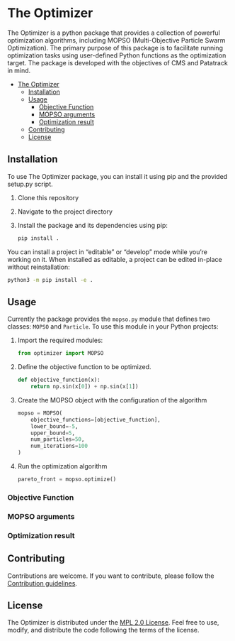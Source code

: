 # The Optimizer

The Optimizer is a python package that provides a collection of powerful optimization algorithms, including MOPSO (Multi-Objective Particle Swarm Optimization). The primary purpose of this package is to facilitate running optimization tasks using user-defined Python functions as the optimization target.
The package is developed with the objectives of CMS and Patatrack in mind.

- [The Optimizer](#the-optimizer)
  - [Installation](#installation)
  - [Usage](#usage)
    - [Objective Function](#objective-function)
    - [MOPSO arguments](#mopso-arguments)
    - [Optimization result](#optimization-result)
  - [Contributing](#contributing)
  - [License](#license)


## Installation

To use The Optimizer package, you can install it using pip and the provided setup.py script.

1. Clone this repository
1. Navigate to the project directory
1. Install the package and its dependencies using pip:
   
    ```bash
    pip install .
    ```
You can install a project in “editable” or “develop” mode while you’re working on it. When installed as editable, a project can be edited in-place without reinstallation:

```bash
python3 -m pip install -e .
```
## Usage

Currently the package provides the `mopso.py` module that defines two classes: `MOPSO` and `Particle`. To use this module in your Python projects:

1. Import the required modules:
    ```python
    from optimizer import MOPSO
    ```
2. Define the objective function to be optimized.
    ```python
    def objective_function(x):
        return np.sin(x[0]) + np.sin(x[1])
    ```
3. Create the MOPSO object with the configuration of the algorithm

    ```python
    mopso = MOPSO(
        objective_functions=[objective_function],
        lower_bound=-5,
        upper_bound=5,
        num_particles=50,
        num_iterations=100
    )
    ```
4. Run the optimization algorithm

    ```python
    pareto_front = mopso.optimize()
    ```

### Objective Function
### MOPSO arguments
### Optimization result

## Contributing
Contributions are welcome. If you want to contribute, please follow the [Contribution guidelines](CONTRIBUTING.md).

## License

The Optimizer is distributed under the [MPL 2.0 License](LICENSE). Feel free to use, modify, and distribute the code following the terms of the license.  
